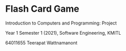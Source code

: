 # Flash Card Game
Introduction to Computers and Programming: Project

Year 1 Semester 1 (2021), Software Engineering, KMITL

64011655 Teerapat Wattnamanont
